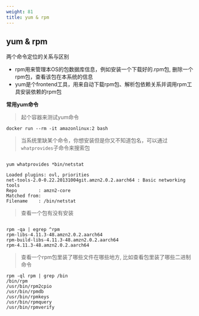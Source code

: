 ```yaml
---
weight: 81
title: yum & rpm
---
```


## yum & rpm

两个命令定位的关系与区别
* rpm用来管理本OS的包数据库信息，例如安装一个下载好的.rpm包, 删除一个rpm包，查看该包在本系统的信息
* yum是个frontend工具，用来自动下载rpm包、解析包依赖关系并调用rpm工具安装依赖的rpm包

**常用yum命令**

> 起个容器来测试yum命令
```shell
docker run --rm -it amazonlinux:2 bash
```

> 当系统里缺某个命令，你想安装但是你又不知道包名，可以通过`whatprovides`子命令来搜索包
```shell

yum whatprovides *bin/netstat

Loaded plugins: ovl, priorities
net-tools-2.0-0.22.20131004git.amzn2.0.2.aarch64 : Basic networking tools
Repo        : amzn2-core
Matched from:
Filename    : /bin/netstat

```

> 查看一个包有没有安装

```shell

rpm -qa | egrep ^rpm
rpm-libs-4.11.3-48.amzn2.0.2.aarch64
rpm-build-libs-4.11.3-48.amzn2.0.2.aarch64
rpm-4.11.3-48.amzn2.0.2.aarch64

```

> 查看一个rpm包里装了哪些文件在哪些地方, 比如查看包里装了哪些二进制命令

```shell
rpm -ql rpm | grep /bin
/bin/rpm
/usr/bin/rpm2cpio
/usr/bin/rpmdb
/usr/bin/rpmkeys
/usr/bin/rpmquery
/usr/bin/rpmverify
```


